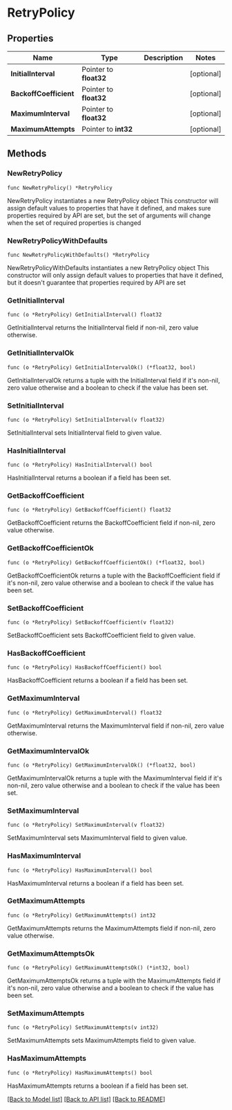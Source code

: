 # RetryPolicy

## Properties

Name | Type | Description | Notes
------------ | ------------- | ------------- | -------------
**InitialInterval** | Pointer to **float32** |  | [optional] 
**BackoffCoefficient** | Pointer to **float32** |  | [optional] 
**MaximumInterval** | Pointer to **float32** |  | [optional] 
**MaximumAttempts** | Pointer to **int32** |  | [optional] 

## Methods

### NewRetryPolicy

`func NewRetryPolicy() *RetryPolicy`

NewRetryPolicy instantiates a new RetryPolicy object
This constructor will assign default values to properties that have it defined,
and makes sure properties required by API are set, but the set of arguments
will change when the set of required properties is changed

### NewRetryPolicyWithDefaults

`func NewRetryPolicyWithDefaults() *RetryPolicy`

NewRetryPolicyWithDefaults instantiates a new RetryPolicy object
This constructor will only assign default values to properties that have it defined,
but it doesn't guarantee that properties required by API are set

### GetInitialInterval

`func (o *RetryPolicy) GetInitialInterval() float32`

GetInitialInterval returns the InitialInterval field if non-nil, zero value otherwise.

### GetInitialIntervalOk

`func (o *RetryPolicy) GetInitialIntervalOk() (*float32, bool)`

GetInitialIntervalOk returns a tuple with the InitialInterval field if it's non-nil, zero value otherwise
and a boolean to check if the value has been set.

### SetInitialInterval

`func (o *RetryPolicy) SetInitialInterval(v float32)`

SetInitialInterval sets InitialInterval field to given value.

### HasInitialInterval

`func (o *RetryPolicy) HasInitialInterval() bool`

HasInitialInterval returns a boolean if a field has been set.

### GetBackoffCoefficient

`func (o *RetryPolicy) GetBackoffCoefficient() float32`

GetBackoffCoefficient returns the BackoffCoefficient field if non-nil, zero value otherwise.

### GetBackoffCoefficientOk

`func (o *RetryPolicy) GetBackoffCoefficientOk() (*float32, bool)`

GetBackoffCoefficientOk returns a tuple with the BackoffCoefficient field if it's non-nil, zero value otherwise
and a boolean to check if the value has been set.

### SetBackoffCoefficient

`func (o *RetryPolicy) SetBackoffCoefficient(v float32)`

SetBackoffCoefficient sets BackoffCoefficient field to given value.

### HasBackoffCoefficient

`func (o *RetryPolicy) HasBackoffCoefficient() bool`

HasBackoffCoefficient returns a boolean if a field has been set.

### GetMaximumInterval

`func (o *RetryPolicy) GetMaximumInterval() float32`

GetMaximumInterval returns the MaximumInterval field if non-nil, zero value otherwise.

### GetMaximumIntervalOk

`func (o *RetryPolicy) GetMaximumIntervalOk() (*float32, bool)`

GetMaximumIntervalOk returns a tuple with the MaximumInterval field if it's non-nil, zero value otherwise
and a boolean to check if the value has been set.

### SetMaximumInterval

`func (o *RetryPolicy) SetMaximumInterval(v float32)`

SetMaximumInterval sets MaximumInterval field to given value.

### HasMaximumInterval

`func (o *RetryPolicy) HasMaximumInterval() bool`

HasMaximumInterval returns a boolean if a field has been set.

### GetMaximumAttempts

`func (o *RetryPolicy) GetMaximumAttempts() int32`

GetMaximumAttempts returns the MaximumAttempts field if non-nil, zero value otherwise.

### GetMaximumAttemptsOk

`func (o *RetryPolicy) GetMaximumAttemptsOk() (*int32, bool)`

GetMaximumAttemptsOk returns a tuple with the MaximumAttempts field if it's non-nil, zero value otherwise
and a boolean to check if the value has been set.

### SetMaximumAttempts

`func (o *RetryPolicy) SetMaximumAttempts(v int32)`

SetMaximumAttempts sets MaximumAttempts field to given value.

### HasMaximumAttempts

`func (o *RetryPolicy) HasMaximumAttempts() bool`

HasMaximumAttempts returns a boolean if a field has been set.


[[Back to Model list]](../README.md#documentation-for-models) [[Back to API list]](../README.md#documentation-for-api-endpoints) [[Back to README]](../README.md)


